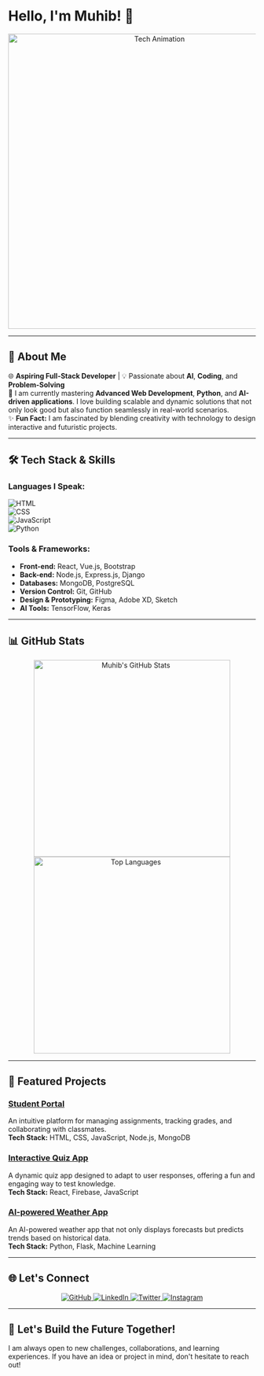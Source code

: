 # Hello, I'm **Muhib**! 👋

<p align="center">
  <img src="https://camo.githubusercontent.com/2745488d74c30cc3c170c169a329511474f7e6388969bfcb7123fda4107c4bc3/68747470733a2f2f726561646d652d747970696e672d7376672e6865726f6b756170702e636f6d3f6c696e65733d4d45524e2b537461636b2b446576656c6f7065723b4a6176615363726970742b7c2b4e6f64654a532b7c2b46697265626173652b7c2b466c75747465723b4c6561726e696e672b507974686f6e2663656e7465723d747275652677696474683d353030266865696768743d3530" alt="Tech Animation" width="600"/>
</p>

---

## 🚀 About Me  
🌐 **Aspiring Full-Stack Developer** | 💡 Passionate about **AI**, **Coding**, and **Problem-Solving**  
🚀 I am currently mastering **Advanced Web Development**, **Python**, and **AI-driven applications**. I love building scalable and dynamic solutions that not only look good but also function seamlessly in real-world scenarios.   
✨ **Fun Fact:** I am fascinated by blending creativity with technology to design interactive and futuristic projects.  

---

## 🛠️ Tech Stack & Skills  
### **Languages I Speak:**  
![HTML](https://img.shields.io/badge/-HTML-orange?style=flat-square&logo=html5&logoColor=white)  
![CSS](https://img.shields.io/badge/-CSS-blue?style=flat-square&logo=css3&logoColor=white)  
![JavaScript](https://img.shields.io/badge/-JavaScript-yellow?style=flat-square&logo=javascript&logoColor=white)  
![Python](https://img.shields.io/badge/-Python-green?style=flat-square&logo=python&logoColor=white)  

### **Tools & Frameworks:**  
- **Front-end:** React, Vue.js, Bootstrap  
- **Back-end:** Node.js, Express.js, Django  
- **Databases:** MongoDB, PostgreSQL  
- **Version Control:** Git, GitHub  
- **Design & Prototyping:** Figma, Adobe XD, Sketch  
- **AI Tools:** TensorFlow, Keras  

---

## 📊 GitHub Stats  
<p align="center">
  <img src="https://github-readme-stats.vercel.app/api?username=yourusername&show_icons=true&theme=radical" alt="Muhib's GitHub Stats" width="400px"/>  
  <img src="https://github-readme-stats.vercel.app/api/top-langs/?username=yourusername&layout=compact&theme=radical" alt="Top Languages" width="400px"/>  
</p>

---

## 📂 Featured Projects  
### **[Student Portal](https://github.com/yourusername/student-portal)**  
An intuitive platform for managing assignments, tracking grades, and collaborating with classmates.  
**Tech Stack:** HTML, CSS, JavaScript, Node.js, MongoDB

### **[Interactive Quiz App](https://github.com/yourusername/quiz-app)**  
A dynamic quiz app designed to adapt to user responses, offering a fun and engaging way to test knowledge.  
**Tech Stack:** React, Firebase, JavaScript

### **[AI-powered Weather App](https://github.com/yourusername/weather-app)**  
An AI-powered weather app that not only displays forecasts but predicts trends based on historical data.  
**Tech Stack:** Python, Flask, Machine Learning

---

## 🌐 Let's Connect  
<p align="center">
  <a href="https://github.com/yourusername" target="_blank">
    <img src="https://img.shields.io/badge/-GitHub-black?style=for-the-badge&logo=github&logoColor=white" alt="GitHub"/>
  </a>
  <a href="https://linkedin.com/in/yourprofile" target="_blank">
    <img src="https://img.shields.io/badge/-LinkedIn-blue?style=for-the-badge&logo=linkedin&logoColor=white" alt="LinkedIn"/>
  </a>
  <a href="https://twitter.com/yourusername" target="_blank">
    <img src="https://img.shields.io/badge/-Twitter-blue?style=for-the-badge&logo=twitter&logoColor=white" alt="Twitter"/>
  </a>
  <a href="https://www.instagram.com/yourusername" target="_blank">
    <img src="https://img.shields.io/badge/-Instagram-red?style=for-the-badge&logo=instagram&logoColor=white" alt="Instagram"/>
  </a>
</p>

---

## 🚀 Let's Build the Future Together!  
I am always open to new challenges, collaborations, and learning experiences. If you have an idea or project in mind, don't hesitate to reach out!
